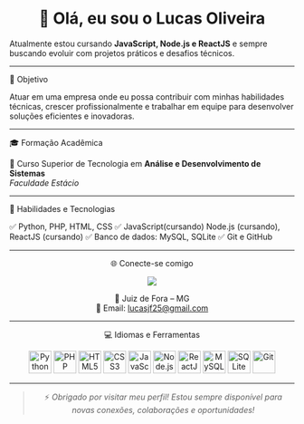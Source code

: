 <div align="center">
 
 # 👋 Olá, eu sou o Lucas Oliveira

</div>

Atualmente estou cursando **JavaScript, Node.js e ReactJS** e sempre buscando evoluir com projetos práticos e desafios técnicos.

---

🎯 Objetivo

Atuar em uma empresa onde eu possa contribuir com minhas habilidades técnicas, crescer profissionalmente e trabalhar em equipe para desenvolver soluções eficientes e inovadoras.

---
 
🎓 Formação Acadêmica

 📘 Curso Superior de Tecnologia em **Análise e Desenvolvimento de Sistemas**  
  *Faculdade Estácio*

---
 
🧠 Habilidades e Tecnologias

 ✅ Python, PHP, HTML, CSS
 ✅ JavaScript(cursando) Node.js (cursando), ReactJS (cursando)
 ✅ Banco de dados: MySQL, SQLite
 ✅ Git e GitHub

---

<div align="center">
 
🌐 Conecte-se comigo

<p align="center">
  <a href="https://www.linkedin.com/in/lucas-oliveira-71a4a9276/" target="_blank">
    <img src="https://img.shields.io/badge/LinkedIn-0077B5?style=for-the-badge&logo=linkedin&logoColor=white" />
  </a>
</p>

📍 Juiz de Fora – MG  
📧 Email: lucasjf25@gmail.com
  
---
<div align="center">
 
 💻 Idiomas e Ferramentas

<p align="center">
  <img src="https://cdn.jsdelivr.net/gh/devicons/devicon/icons/python/python-original.svg" height="40" alt="Python" />
  <img src="https://cdn.jsdelivr.net/gh/devicons/devicon/icons/php/php-original.svg" height="40" alt="PHP" />
  <img src="https://cdn.jsdelivr.net/gh/devicons/devicon/icons/html5/html5-original.svg" height="40" alt="HTML5" />
  <img src="https://cdn.jsdelivr.net/gh/devicons/devicon/icons/css3/css3-original.svg" height="40" alt="CSS3" />
  <img src="https://cdn.jsdelivr.net/gh/devicons/devicon/icons/javascript/javascript-original.svg" height="40" alt="JavaScript" />
  <img src="https://cdn.jsdelivr.net/gh/devicons/devicon/icons/nodejs/nodejs-original.svg" height="40" alt="Node.js" />
  <img src="https://cdn.jsdelivr.net/gh/devicons/devicon/icons/react/react-original.svg" height="40" alt="ReactJS" />
  <img src="https://cdn.jsdelivr.net/gh/devicons/devicon/icons/mysql/mysql-original.svg" height="40" alt="MySQL" />
  <img src="https://cdn.jsdelivr.net/gh/devicons/devicon/icons/sqlite/sqlite-original.svg" height="40" alt="SQLite" />
  <img src="https://cdn.jsdelivr.net/gh/devicons/devicon/icons/git/git-original.svg" height="40" alt="Git" />
</p>

---

> ⚡ *Obrigado por visitar meu perfil! Estou sempre disponível para novas conexões, colaborações e oportunidades!*

